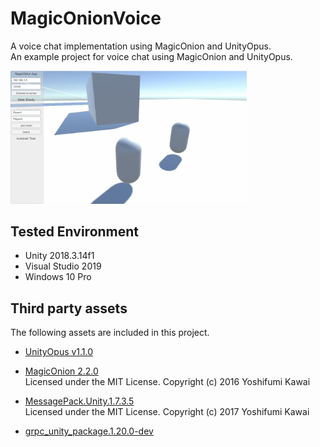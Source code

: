 # MagicOnionVoice
A voice chat implementation using MagicOnion and UnityOpus.  
An example project for voice chat using MagicOnion and UnityOpus.

<img src="MagicOnionVoice.gif" width="75%">

## Tested Environment
- Unity 2018.3.14f1
- Visual Studio 2019
- Windows 10 Pro

## Third party assets
The following assets are included in this project.
- [UnityOpus v1.1.0](https://github.com/TyounanMOTI/UnityOpus/releases/tag/v1.1.0)

- [MagicOnion 2.2.0](https://github.com/Cysharp/MagicOnion/releases/tag/2.2.0)  
  Licensed under the MIT License. Copyright (c) 2016 Yoshifumi Kawai

- [MessagePack.Unity.1.7.3.5](https://github.com/neuecc/MessagePack-CSharp/releases/tag/v.1.7.3.5)  
  Licensed under the MIT License. Copyright (c) 2017 Yoshifumi Kawai

- [grpc_unity_package.1.20.0-dev](https://packages.grpc.io/archive/2019/03/ade5193c3fbbcd2c6992edb6ab5b81e146b77140-0361f006-64f5-4261-a455-9e4836367862/index.xml)  

